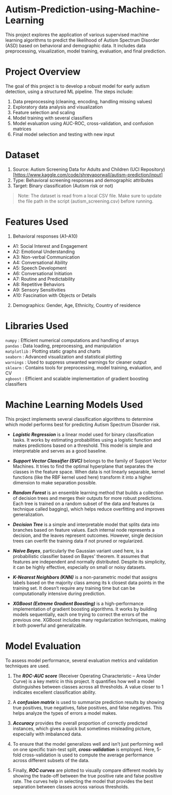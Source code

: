# Autism-Prediction-using-Machine-Learning
This project explores the application of various supervised machine learning algorithms to predict the likelihood of Autism Spectrum Disorder (ASD) based on behavioral and demographic data. It includes data preprocessing, visualization, model training, evaluation, and final prediction.

# Project Overview
The goal of this project is to develop a robust model for early autism detection, using a structured ML pipeline. The steps include:

1. Data preprocessing (cleaning, encoding, handling missing values)
2. Exploratory data analysis and visualization
3. Feature selection and scaling
4. Model training with several classifiers
5. Model evaluation using AUC-ROC, cross-validation, and confusion matrices
6. Final model selection and testing with new input

# Dataset
1. Source: Autism Screening Data for Adults and Children (UCI Repository) [https://www.kaggle.com/code/shreyaporwall/autism-prediction/input]
2. Type: Behavioral screening responses and demographic attributes
3. Target: Binary classification (Autism risk or not)

> Note: The dataset is read from a local CSV file. Make sure to update the file path in the script (autism_screening.csv) before running.

# Features Used
1. Behavioral responses (A1–A10)
- A1: Social Interest and Engagement
- A2: Emotional Understanding
- A3: Non-verbal Communication
- A4: Conversational Ability
- A5: Speech Development
- A6: Conversational Initiation
- A7: Routine and Predictability
- A8: Repetitive Behaviors
- A9: Sensory Sensitivities
- A10: Fascination with Objects or Details

2. Demographics: Gender, Age, Ethnicity, Country of residence

# Libraries Used         
  `numpy`        : Efficient numerical computations and handling of arrays                 
  `pandas`       : Data loading, preprocessing, and manipulation                           
  `matplotlib`   : Plotting static graphs and charts                                       
  `seaborn`      : Advanced visualization and statistical plotting                         
  `warnings`     : Used to suppress unwanted warnings for cleaner output                   
  `sklearn`      : Contains tools for preprocessing, model training, evaluation, and CV    
  `xgboost`      : Efficient and scalable implementation of gradient boosting classifiers  

# Machine Learning Models Used

This project implements several classification algorithms to determine which model performs best for predicting Autism Spectrum Disorder risk.

- ***Logistic Regression*** is a linear model used for binary classification tasks. It works by estimating probabilities using a logistic function and makes predictions based on a threshold. This model is simple and interpretable and serves as a good baseline.

- ***Support Vector Classifier (SVC)*** belongs to the family of Support Vector Machines. It tries to find the optimal hyperplane that separates the classes in the feature space. When data is not linearly separable, kernel functions (like the RBF kernel used here) transform it into a higher dimension to make separation possible.

- ***Random Forest*** is an ensemble learning method that builds a collection of decision trees and merges their outputs for more robust predictions. Each tree is trained on a random subset of the data and features (a technique called bagging), which helps reduce overfitting and improves generalization.

- ***Decision Tree*** is a simple and interpretable model that splits data into branches based on feature values. Each internal node represents a decision, and the leaves represent outcomes. However, single decision trees can overfit the training data if not pruned or regularized.

- ***Naive Bayes***, particularly the Gaussian variant used here, is a probabilistic classifier based on Bayes' theorem. It assumes that features are independent and normally distributed. Despite its simplicity, it can be highly effective, especially on small or noisy datasets.

- ***K-Nearest Neighbors (KNN)*** is a non-parametric model that assigns labels based on the majority class among its k closest data points in the training set. It doesn’t require any training time but can be computationally intensive during prediction.

- ***XGBoost (Extreme Gradient Boosting)*** is a high-performance implementation of gradient boosting algorithms. It works by building models sequentially, each one trying to correct the errors of the previous one. XGBoost includes many regularization techniques, making it both powerful and generalizable.

# Model Evaluation

To assess model performance, several evaluation metrics and validation techniques are used.

1. The ***ROC-AUC score*** (Receiver Operating Characteristic – Area Under Curve) is a key metric in this project. It quantifies how well a model distinguishes between classes across all thresholds. A value closer to 1 indicates excellent classification ability.

2. A ***confusion matrix*** is used to summarize prediction results by showing true positives, true negatives, false positives, and false negatives. This helps analyze the types of errors a model makes.

3. ***Accuracy*** provides the overall proportion of correctly predicted instances, which gives a quick but sometimes misleading picture, especially with imbalanced data.

4. To ensure that the model generalizes well and isn’t just performing well on one specific train-test split, ***cross-validation*** is employed. Here, 5-fold cross-validation is used to compute the average performance across different subsets of the data.

5. Finally, ***ROC curves*** are plotted to visually compare different models by showing the trade-off between the true positive rate and false positive rate. The curves help in selecting the model that provides the best separation between classes across various thresholds.



